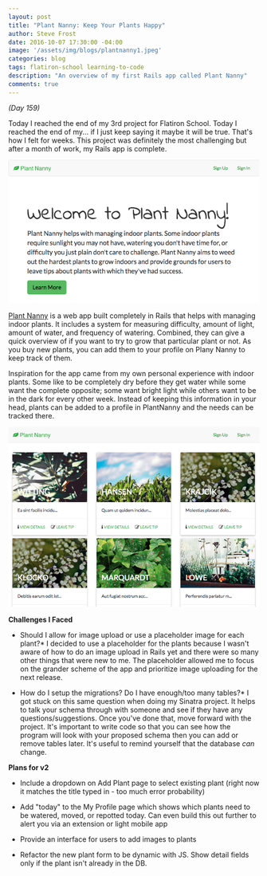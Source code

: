 ```yaml
---
layout: post
title: "Plant Nanny: Keep Your Plants Happy"
author: Steve Frost
date: 2016-10-07 17:30:00 -04:00
image: '/assets/img/blogs/plantnanny1.jpeg'
categories: blog
tags: flatiron-school learning-to-code
description: "An overview of my first Rails app called Plant Nanny"
comments: true
---
```


*(Day 159)*

Today I reached the end of my 3rd project for Flatiron School. Today I reached the end of my... if I just keep saying it maybe it will be true. That's how I felt for weeks. This project was definitely the most challenging but after a month of work, my Rails app is complete.

![Plant Nanny Homepage](/assets/img/blogs/plantnanny1.jpeg)

[Plant Nanny](https://github.com/steveafrost/plant-nanny) is a web app built completely in Rails that helps with managing indoor plants. It includes a system for measuring difficulty, amount of light, amount of water, and frequency of watering. Combined, they can give a quick overview of if you want to try to grow that particular plant or not. As you buy new plants, you can add them to your profile on Plany Nanny to keep track of them.

Inspiration for the app came from my own personal experience with indoor plants. Some like to be completely dry before they get water while some want the complete opposite; some want bright light while others want to be in the dark for every other week. Instead of keeping this information in your head, plants can be added to a profile in PlantNanny and the needs can be tracked there.

![Plant Nanny All Plants Page](/assets/img/blogs/plantnanny2.jpeg)

**Challenges I Faced**

* Should I allow for image upload or use a placeholder image for each plant?* I decided to use a placeholder for the plants because I wasn't aware of how to do an image upload in Rails yet and there were so many other things that were new to me. The placeholder allowed me to focus on the grander scheme of the app and prioritize image uploading for the next release.

* How do I setup the migrations? Do I have enough/too many tables?* I got stuck on this same question when doing my Sinatra project. It helps to talk your schema through with someone and see if they have any questions/suggestions. Once you've done that, move forward with the project. It's important to write code so that you can see how the program will look with your proposed schema then you can add or remove tables later. It's useful to remind yourself that the database *can* change.

**Plans for v2**

* Include a dropdown on Add Plant page to select existing plant (right now it matches the title typed in - too much error probability)

* Add "today" to the My Profile page which shows which plants need to be watered, moved, or repotted today. Can even build this out further to alert you via an extension or light mobile app

* Provide an interface for users to add images to plants

* Refactor the new plant form to be dynamic with JS. Show detail fields only if the plant isn't already in the DB.
